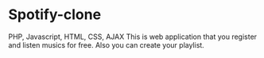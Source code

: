 # Spotify-clone
PHP, Javascript, HTML, CSS, AJAX
This is web application that you  register and listen musics for free. Also you can create your playlist.
